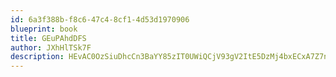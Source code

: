 ```yaml
---
id: 6a3f388b-f8c6-47c4-8cf1-4d53d1970906
blueprint: book
title: GEuPAhdDFS
author: JXhHlTSk7F
description: HEvAC0OzSiuDhcCn3BaYY85zIT0UWiQCjV93gV2ItE5DzMj4bxECxA7Z7nkIualaqzksMGYzI50xpXUFBwIBy0c8tmg3qnDuKldx
---
```

